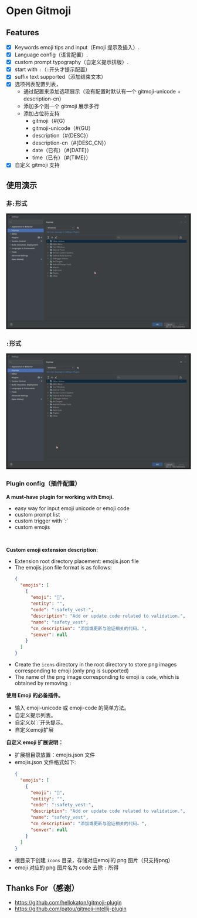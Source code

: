 # Open Gitmoji

## Features
- [x] Keywords emoji tips and input（Emoji 提示及插入）.
- [x] Language config（语言配置）.
- [x] custom prompt typography（自定义提示排版）.
- [x] start with `:`（`:`开头才提示配置）
- [x] suffix text supported（添加结束文本）
- [X] 选项列表配置列表，
  - 通过配置来添加选项展示（没有配置时默认有一个 gitmoji-unicode + description-cn）
  - 添加多个则一个 gitmoji 展示多行
  - 添加占位符支持
    - gitmoji（#{G）
    - gitmoji-unicode（#{GU）
    - description（#{DESC}）
    - description-cn（#{DESC_CN}）
    - date（已有）（#{DATE}）
    - time（已有）（#{TIME}）
- [X] 自定义 gitmoji 支持

## 使用演示

### 非`:`形式
![非`:`形式](doc/images/Open%20Emoji%20Finish.gif)

### `:`形式
![`:`形式](doc/images/Open%20Emoji%20Colon%20Finish.gif)


### Plugin config（插件配置）
<!-- Plugin description -->
**A must-have plugin for working with Emoji.<br>**
<ul>
<li>easy way for input emoji unicode or emoji code</li>
<li>custom prompt list</li> 
<li>custom trigger with `:`</li>  
<li>custom emojis</li>  
</ul>
<br>

**Custom emoji extension description:**
- Extension root directory placement: emojis.json file
- The emojis.json file format is as follows:
  ```json
  {
    "emojis": [
      {
        "emoji": "🦺",
        "entity": "",
        "code": ":safety_vest:",
        "description": "Add or update code related to validation.",
        "name": "safety_vest",
        "cn_description": "添加或更新与验证相关的代码。",
        "semver": null
      }
    ]
  }
  ```
- Create the `icons` directory in the root directory to store png images corresponding to emoji (only png is supported)
- The name of the png image corresponding to emoji is `code`, which is obtained by removing `:`

**使用 Emoji 的必备插件。<br>**
<ul>
<li>输入 emoji-unicode 或 emoji-code 的简单方法。</li>
<li>自定义提示列表。</li> 
<li>自定义以`:`开头提示。</li>
<li>自定义emoji扩展</li>
</ul>

**自定义 emoji 扩展说明：**
- 扩展根目录放置：emojis.json 文件
- emojis.json 文件格式如下:
  ```json
  {
    "emojis": [
      {
        "emoji": "🦺",
        "entity": "",
        "code": ":safety_vest:",
        "description": "Add or update code related to validation.",
        "name": "safety_vest",
        "cn_description": "添加或更新与验证相关的代码。",
        "semver": null
      }
    ]
  }
  ```
- 根目录下创建 `icons` 目录，存储对应emoji的 png 图片（只支持png）
- emoji 对应的 png 图片名为 code 去除 `:` 所得

<!-- Plugin description end -->

## Thanks For（感谢）
- https://github.com/hellokaton/gitmoji-plugin
- https://github.com/patou/gitmoji-intellij-plugin